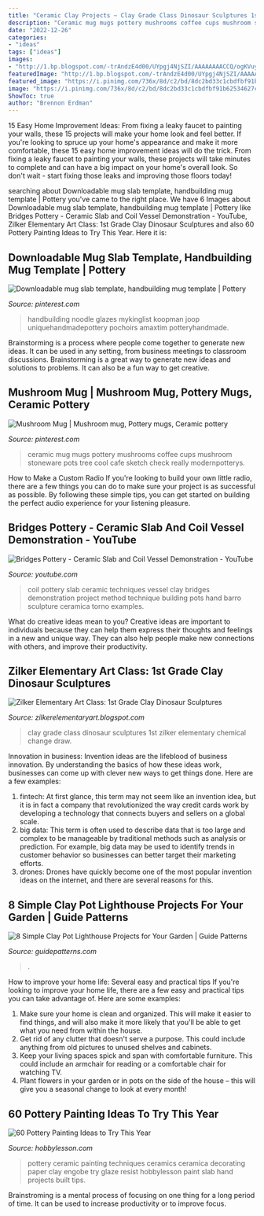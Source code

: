 ```yaml
---
title: "Ceramic Clay Projects ~ Clay Grade Class Dinosaur Sculptures 1st Zilker Elementary Chemical Change Draw"
description: "Ceramic mug mugs pottery mushrooms coffee cups mushroom stoneware pots tree cool cafe sketch check really modernpotterys"
date: "2022-12-26"
categories:
- "ideas"
tags: ["ideas"]
images:
- "http://1.bp.blogspot.com/-trAndzE4d00/UYpgj4NjSZI/AAAAAAAACCQ/ogKVuyTUvUE/s1600/IMG_1683.JPG"
featuredImage: "http://1.bp.blogspot.com/-trAndzE4d00/UYpgj4NjSZI/AAAAAAAACCQ/ogKVuyTUvUE/s1600/IMG_1683.JPG"
featured_image: "https://i.pinimg.com/736x/8d/c2/bd/8dc2bd33c1cbdfbf91b62534627c3156.jpg"
image: "https://i.pinimg.com/736x/8d/c2/bd/8dc2bd33c1cbdfbf91b62534627c3156.jpg"
ShowToc: true
author: "Brennon Erdman"
---
```



15 Easy Home Improvement Ideas: From fixing a leaky faucet to painting your walls, these 15 projects will make your home look and feel better.
If you're looking to spruce up your home's appearance and make it more comfortable, these 15 easy home improvement ideas will do the trick. From fixing a leaky faucet to painting your walls, these projects will take minutes to complete and can have a big impact on your home's overall look. So don't wait - start fixing those leaks and improving those floors today!

	

		
searching about Downloadable mug slab template, handbuilding mug template | Pottery you've came to the right place. We have 6 Images about Downloadable mug slab template, handbuilding mug template | Pottery like Bridges Pottery - Ceramic Slab and Coil Vessel Demonstration - YouTube, Zilker Elementary Art Class: 1st Grade Clay Dinosaur Sculptures and also 60 Pottery Painting Ideas to Try This Year. Here it is:
		
    
## Downloadable Mug Slab Template, Handbuilding Mug Template | Pottery

<img loading=lazy src="https://i.pinimg.com/736x/8d/c2/bd/8dc2bd33c1cbdfbf91b62534627c3156.jpg" onerror="this.onerror=null;this.src='https://tse4.mm.bing.net/th?id=OIP.i08hlv1-BSt0ikCACSVYRgHaON&amp;pid=15.1';" alt="Downloadable mug slab template, handbuilding mug template | Pottery">

_Source: pinterest.com_

>handbuilding noodle glazes mykinglist koopman joop uniquehandmadepottery pochoirs amaxtim potteryhandmade. 

	

Brainstorming is a process where people come together to generate new ideas. It can be used in any setting, from business meetings to classroom discussions. Brainstorming is a great way to generate new ideas and solutions to problems. It can also be a fun way to get creative.

    
## Mushroom Mug | Mushroom Mug, Pottery Mugs, Ceramic Pottery

<img loading=lazy src="https://i.pinimg.com/originals/13/3d/ce/133dce27123356939422c68b0d8226a0.jpg" onerror="this.onerror=null;this.src='https://tse2.mm.bing.net/th?id=OIP.Vxttz7AACnf3Z9-a9NFkuwHaLH&amp;pid=15.1';" alt="Mushroom Mug | Mushroom mug, Pottery mugs, Ceramic pottery">

_Source: pinterest.com_

>ceramic mug mugs pottery mushrooms coffee cups mushroom stoneware pots tree cool cafe sketch check really modernpotterys. 

	

How to Make a Custom Radio
If you're looking to build your own little radio, there are a few things you can do to make sure your project is as successful as possible. By following these simple tips, you can get started on building the perfect audio experience for your listening pleasure.

    
## Bridges Pottery - Ceramic Slab And Coil Vessel Demonstration - YouTube

<img loading=lazy src="https://i.ytimg.com/vi/2dsOf2uj3Zw/maxresdefault.jpg" onerror="this.onerror=null;this.src='https://tse1.mm.bing.net/th?id=OIP.omcUvU7S4eIZawwqWsQOcQHaEK&amp;pid=15.1';" alt="Bridges Pottery - Ceramic Slab and Coil Vessel Demonstration - YouTube">

_Source: youtube.com_

>coil pottery slab ceramic techniques vessel clay bridges demonstration project method technique building pots hand barro sculpture ceramica torno examples. 

	

What do creative ideas mean to you?
Creative ideas are important to individuals because they can help them express their thoughts and feelings in a new and unique way. They can also help people make new connections with others, and improve their productivity.

    
## Zilker Elementary Art Class: 1st Grade Clay Dinosaur Sculptures

<img loading=lazy src="http://1.bp.blogspot.com/-trAndzE4d00/UYpgj4NjSZI/AAAAAAAACCQ/ogKVuyTUvUE/s1600/IMG_1683.JPG" onerror="this.onerror=null;this.src='https://tse2.mm.bing.net/th?id=OIP.PJv8Vu9FRCBx-BxFFPtv8gHaGO&amp;pid=15.1';" alt="Zilker Elementary Art Class: 1st Grade Clay Dinosaur Sculptures">

_Source: zilkerelementaryart.blogspot.com_

>clay grade class dinosaur sculptures 1st zilker elementary chemical change draw. 

	

Innovation in business:
Invention ideas are the lifeblood of business innovation. By understanding the basics of how these ideas work, businesses can come up with clever new ways to get things done. Here are a few examples: 
1. fintech: At first glance, this term may not seem like an invention idea, but it is in fact a company that revolutionized the way credit cards work by developing a technology that connects buyers and sellers on a global scale.
2. big data: This term is often used to describe data that is too large and complex to be manageable by traditional methods such as analysis or prediction. For example, big data may be used to identify trends in customer behavior so businesses can better target their marketing efforts. 
3. drones: Drones have quickly become one of the most popular invention ideas on the internet, and there are several reasons for this.

    
## 8 Simple Clay Pot Lighthouse Projects For Your Garden | Guide Patterns

<img loading=lazy src="https://www.guidepatterns.com/wp-content/uploads/2016/08/Clay-Pot-Lighthouse.jpg" onerror="this.onerror=null;this.src='https://tse4.mm.bing.net/th?id=OIP.siOZbjV_Aa9L1H0ORXDibAHaJ3&amp;pid=15.1';" alt="8 Simple Clay Pot Lighthouse Projects for Your Garden | Guide Patterns">

_Source: guidepatterns.com_

>. 

	

How to improve your home life: Several easy and practical tips
If you're looking to improve your home life, there are a few easy and practical tips you can take advantage of. Here are some examples:
1. Make sure your home is clean and organized. This will make it easier to find things, and will also make it more likely that you'll be able to get what you need from within the house.
2. Get rid of any clutter that doesn't serve a purpose. This could include anything from old pictures to unused shelves and cabinets.
3. Keep your living spaces spick and span with comfortable furniture. This could include an armchair for reading or a comfortable chair for watching TV. 
4. Plant flowers in your garden or in pots on the side of the house – this will give you a seasonal change to look at every month! 

    
## 60 Pottery Painting Ideas To Try This Year

<img loading=lazy src="http://hobbylesson.com/wp-content/uploads/2015/03/Pottery-Painting-Ideas-to-Try-This-Year00017.jpg" onerror="this.onerror=null;this.src='https://tse3.mm.bing.net/th?id=OIP.9vbFGO040PKivRO49Z7fawHaLI&amp;pid=15.1';" alt="60 Pottery Painting Ideas to Try This Year">

_Source: hobbylesson.com_

>pottery ceramic painting techniques ceramics ceramica decorating paper clay engobe try glaze resist hobbylesson paint slab hand projects built tips. 

	

Brainstroming is a mental process of focusing on one thing for a long period of time. It can be used to increase productivity or to improve focus.

